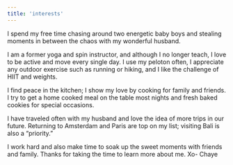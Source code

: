 ```yaml
---
title: 'interests'
---
```


I spend my free time chasing around two energetic baby boys and stealing moments in between the chaos with my wonderful husband.

I am a former yoga and spin instructor, and although I no longer teach, I love to be active and move every single day. I use my peloton often, I appreciate any outdoor exercise such as running or hiking, and I like the challenge of HIIT and weights.

I find peace in the kitchen; I show my love by cooking for family and friends. I try to get a home cooked meal on the table most nights and fresh baked cookies for special occasions.

I have traveled often with my husband and love the idea of more trips in our future. Returning to Amsterdam and Paris are top on my list; visiting Bali is also a “priority.”

I work hard and also make time to soak up the sweet moments with friends and family. Thanks for taking the time to learn more about me. Xo- Chaye
